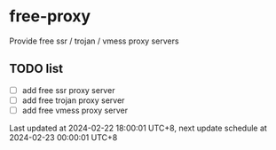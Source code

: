 
# free-proxy
Provide free ssr / trojan / vmess proxy servers


## TODO list
- [ ] add free ssr proxy server
- [ ] add free trojan proxy server
- [ ] add free vmess proxy server

Last updated at 2024-02-22 18:00:01 UTC+8, next update schedule at 2024-02-23 00:00:01 UTC+8

